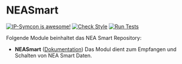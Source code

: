 # NEASmart

[![IP-Symcon is awesome!](https://img.shields.io/badge/IP--Symcon-4.0-blue.svg)](https://www.symcon.de)
[![Check Style](https://github.com/symcon/SymconREHAU/workflows/Check%20Style/badge.svg)](https://github.com/symcon/SymconREHAU/actions)
[![Run Tests](https://github.com/symcon/SymconREHAU/workflows/Run%20Tests/badge.svg)](https://github.com/symcon/SymconREHAU/actions)

Folgende Module beinhaltet das NEA Smart Repository:

- __NEASmart__ ([Dokumentation](https://www.symcon.de/de/service/dokumentation/modulreferenz/nea-smart)) 
Das Modul dient zum Empfangen und Schalten von NEA Smart Daten.
